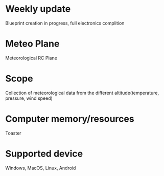 # Weekly update
Blueprint creation in progress, full electronics complition

# Meteo Plane
Meteorological RC Plane

# Scope
Collection of meteorological data from the different altitude(temperature, pressure, wind speed)

# Computer memory/resources
Toaster

# Supported device
Windows, MacOS, Linux, Android

